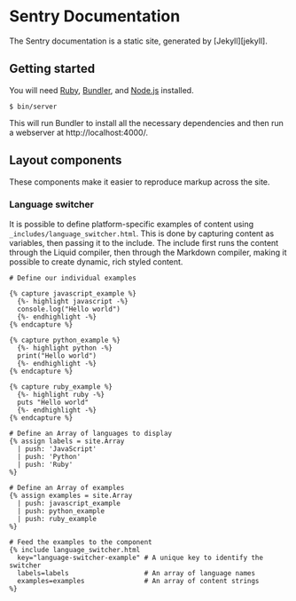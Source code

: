 # Sentry Documentation

The Sentry documentation is a static site, generated by [Jekyll][jekyll].


## Getting started

You will need [Ruby][ruby], [Bundler][bundler], and [Node.js][nodejs] installed.

```
$ bin/server
```

This will run Bundler to install all the necessary dependencies and then run a webserver at http://localhost:4000/.

[ruby]: https://www.ruby-lang.org/
[bundler]: http://bundler.io/
[nodejs]: https://nodejs.org/


## Layout components

These components make it easier to reproduce markup across the site.

### Language switcher

It is possible to define platform-specific examples of content using `_includes/language_switcher.html`. This is done by capturing content as variables, then passing it to the include. The include first runs the content through the Liquid compiler, then through the Markdown compiler, making it possible to create dynamic, rich styled content.

```
# Define our individual examples

{% capture javascript_example %}
  {%- highlight javascript -%}
  console.log("Hello world")
  {%- endhighlight -%}
{% endcapture %}

{% capture python_example %}
  {%- highlight python -%}
  print("Hello world")
  {%- endhighlight -%}
{% endcapture %}

{% capture ruby_example %}
  {%- highlight ruby -%}
  puts "Hello world"
  {%- endhighlight -%}
{% endcapture %}

# Define an Array of languages to display
{% assign labels = site.Array
  | push: 'JavaScript'
  | push: 'Python'
  | push: 'Ruby'
%}

# Define an Array of examples
{% assign examples = site.Array
  | push: javascript_example
  | push: python_example
  | push: ruby_example
%}

# Feed the examples to the component
{% include language_switcher.html
  key="language-switcher-example" # A unique key to identify the switcher
  labels=labels                   # An array of language names
  examples=examples               # An array of content strings
%}
```
